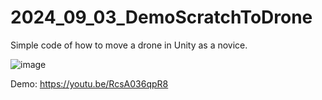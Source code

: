 # 2024_09_03_DemoScratchToDrone
Simple code of how to move a drone in Unity as a novice.

![image](https://github.com/user-attachments/assets/5ee35687-766c-43bf-9407-da79e18ad104)

Demo: https://youtu.be/RcsA036qpR8
